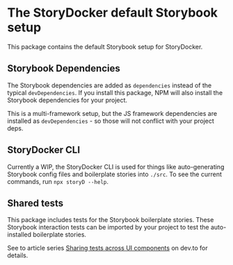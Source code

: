 # The StoryDocker default Storybook setup

This package contains the default Storybook setup for StoryDocker. 

## Storybook Dependencies

The Storybook dependencies are added as `dependencies` instead of the typical `devDependencies`. If you install this package, NPM will also install the Storybook dependencies for your project. 

This is a multi-framework setup, but the JS framework dependencies are installed as `devDependencies` - so those will not conflict with your project deps. 

## StoryDocker CLI

Currently a WIP, the StoryDocker CLI is used for things like auto-generating Storybook config files and boilerplate stories into `./src`. To see the current commands, run `npx storyD --help`.

## Shared tests

This package includes tests for the Storybook boilerplate stories. These Storybook interaction tests can be imported by your project to test the auto-installed boilerplate stories.

See to article series [Sharing tests across UI components](https://dev.to/scottnath/series/22727) on dev.to for details.